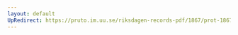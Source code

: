 ```yaml
---
layout: default
UpRedirect: https://pruto.im.uu.se/riksdagen-records-pdf/1867/prot-1867--fk--511/prot-1867--fk--511_002.pdf
---
```

